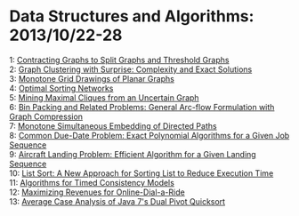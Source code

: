 # Data Structures and Algorithms: 2013/10/22-28  
1: [Contracting Graphs to Split Graphs and Threshold Graphs](https://doi.org/10.48550/arXiv.1310.5786)  
2: [Graph Clustering with Surprise: Complexity and Exact Solutions](https://doi.org/10.48550/arXiv.1310.6019)  
3: [Monotone Grid Drawings of Planar Graphs](https://doi.org/10.48550/arXiv.1310.6084)  
4: [Optimal Sorting Networks](https://doi.org/10.48550/arXiv.1310.6271)  
5: [Mining Maximal Cliques from an Uncertain Graph](https://doi.org/10.48550/arXiv.1310.6780)  
6: [Bin Packing and Related Problems: General Arc-flow Formulation with  Graph Compression](https://doi.org/10.48550/arXiv.1310.6887)  
7: [Monotone Simultaneous Embedding of Directed Paths](https://doi.org/10.48550/arXiv.1310.6955)  
8: [Common Due-Date Problem: Exact Polynomial Algorithms for a Given Job  Sequence](https://doi.org/10.48550/arXiv.1311.2879)  
9: [Aircraft Landing Problem: Efficient Algorithm for a Given Landing  Sequence](https://doi.org/10.48550/arXiv.1311.2880)  
10: [List Sort: A New Approach for Sorting List to Reduce Execution Time](https://doi.org/10.48550/arXiv.1310.7890)  
11: [Algorithms for Timed Consistency Models](https://doi.org/10.48550/arXiv.1310.7205)  
12: [Maximizing Revenues for Online-Dial-a-Ride](https://doi.org/10.48550/arXiv.1310.7232)  
13: [Average Case Analysis of Java 7's Dual Pivot Quicksort](https://doi.org/10.48550/arXiv.1310.7409)  